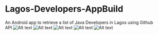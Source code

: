 # Lagos-Developers-AppBuild
An Android app to retrieve a list of Java Developers in Lagos using Github API 
![Alt text](https://res.cloudinary.com/dclwbiwmf/image/upload/v1504685960/Screenshot_2017-09-06-08-44-08_qorqg8.png "Profile") ![Alt text](https://res.cloudinary.com/dclwbiwmf/image/upload/v1504685933/Screenshot_2017-09-06-08-44-34_hbugzh.png "Profile2")
![Alt text](https://res.cloudinary.com/dclwbiwmf/image/upload/v1504685912/Screenshot_2017-09-06-09-11-12_qrmgvf.png "Dialog fragment") ![Alt text](https://res.cloudinary.com/dclwbiwmf/image/upload/v1505418063/about_k322ud.png "About")
![Alt text](https://res.cloudinary.com/dclwbiwmf/image/upload/v1504685813/Screenshot_2017-09-06-08-46-31_irhrpt.png "Main App screen")